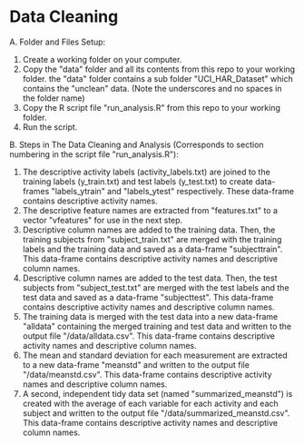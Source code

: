 # Data Cleaning


A. Folder and Files Setup:

1.	Create a working folder on your computer.
2.	Copy the "data" folder and all its contents from this repo to your working folder. the "data" folder contains a sub folder "UCI_HAR_Dataset" which contains the "unclean" data. (Note the underscores and no spaces in the folder name) 
3.	Copy the R script file "run_analysis.R" from this repo to your working folder.
4.	Run the script. 



B. Steps in The Data Cleaning and Analysis (Corresponds to section numbering in the script file "run_analysis.R"):

1.	The descriptive activity labels (activity_labels.txt) are joined to the training labels (y_train.txt) and test labels (y_test.txt) to create data-frames "labels_ytrain" and "labels_ytest" respectively.  These data-frame contains descriptive activity names.
2.	The descriptive feature names are extracted from "features.txt" to a vector "vfeatures" for use in the next step. 
3.	Descriptive column names are added to the training data. Then, the training subjects from "subject_train.txt" are merged with the training labels and the training data and saved as a data-frame "subjecttrain".  This data-frame contains descriptive activity names and descriptive column names. 
4.	Descriptive column names are added to the test data. Then, the test subjects from "subject_test.txt" are merged with the test labels and the test data and saved as a data-frame "subjecttest".  This data-frame contains descriptive activity names and descriptive column names.
5.	The training data is merged with the test data into a new data-frame "alldata" containing the merged training and test data and written to the output file "/data/alldata.csv".  This data-frame contains descriptive activity names and descriptive column names.
6.	The mean and standard deviation for each measurement are extracted to a new data-frame "meanstd" and written to the output file "/data/meanstd.csv".  This data-frame contains descriptive activity names and descriptive column names.
7.	A second, independent tidy data set (named "summarized_meanstd") is created with the average of each variable for each activity and each subject and written to the output file "/data/summarized_meanstd.csv".  This data-frame contains descriptive activity names and descriptive column names.
